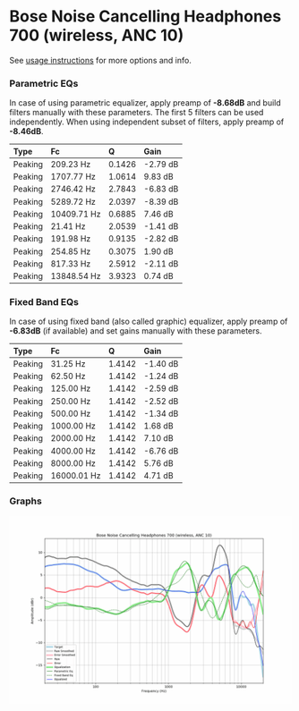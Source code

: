 # Bose Noise Cancelling Headphones 700 (wireless, ANC 10)
See [usage instructions](https://github.com/jaakkopasanen/AutoEq#usage) for more options and info.

### Parametric EQs
In case of using parametric equalizer, apply preamp of **-8.68dB** and build filters manually
with these parameters. The first 5 filters can be used independently.
When using independent subset of filters, apply preamp of **-8.46dB**.

| Type    | Fc          |      Q | Gain     |
|:--------|:------------|:-------|:---------|
| Peaking | 209.23 Hz   | 0.1426 | -2.79 dB |
| Peaking | 1707.77 Hz  | 1.0614 | 9.83 dB  |
| Peaking | 2746.42 Hz  | 2.7843 | -6.83 dB |
| Peaking | 5289.72 Hz  | 2.0397 | -8.39 dB |
| Peaking | 10409.71 Hz | 0.6885 | 7.46 dB  |
| Peaking | 21.41 Hz    | 2.0539 | -1.41 dB |
| Peaking | 191.98 Hz   | 0.9135 | -2.82 dB |
| Peaking | 254.85 Hz   | 0.3075 | 1.90 dB  |
| Peaking | 817.33 Hz   | 2.5912 | -2.11 dB |
| Peaking | 13848.54 Hz | 3.9323 | 0.74 dB  |

### Fixed Band EQs
In case of using fixed band (also called graphic) equalizer, apply preamp of **-6.83dB**
(if available) and set gains manually with these parameters.

| Type    | Fc          |      Q | Gain     |
|:--------|:------------|:-------|:---------|
| Peaking | 31.25 Hz    | 1.4142 | -1.40 dB |
| Peaking | 62.50 Hz    | 1.4142 | -1.24 dB |
| Peaking | 125.00 Hz   | 1.4142 | -2.59 dB |
| Peaking | 250.00 Hz   | 1.4142 | -2.52 dB |
| Peaking | 500.00 Hz   | 1.4142 | -1.34 dB |
| Peaking | 1000.00 Hz  | 1.4142 | 1.68 dB  |
| Peaking | 2000.00 Hz  | 1.4142 | 7.10 dB  |
| Peaking | 4000.00 Hz  | 1.4142 | -6.76 dB |
| Peaking | 8000.00 Hz  | 1.4142 | 5.76 dB  |
| Peaking | 16000.01 Hz | 1.4142 | 4.71 dB  |

### Graphs
![](./Bose%20Noise%20Cancelling%20Headphones%20700%20(wireless,%20ANC%2010).png)